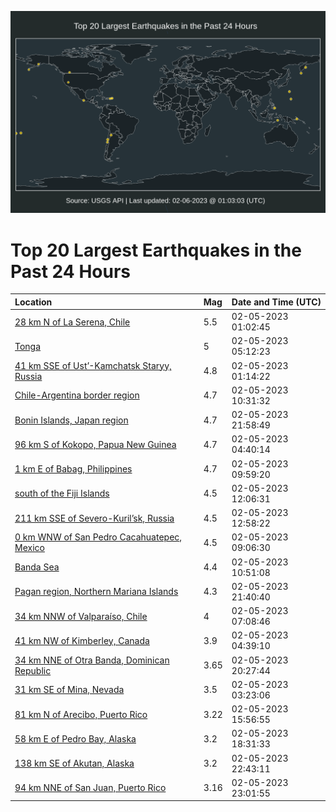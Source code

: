![Map](./map.png)

# Top 20 Largest Earthquakes in the Past 24 Hours

| Location | Mag | Date and Time (UTC) |
|:---|:---|:---|
| [28 km N of La Serena, Chile](https://earthquake.usgs.gov/earthquakes/eventpage/us6000jlhg) | 5.5 | 02-05-2023 01:02:45 |
| [Tonga](https://earthquake.usgs.gov/earthquakes/eventpage/us6000jlii) | 5 | 02-05-2023 05:12:23 |
| [41 km SSE of Ust’-Kamchatsk Staryy, Russia](https://earthquake.usgs.gov/earthquakes/eventpage/us6000jlhk) | 4.8 | 02-05-2023 01:14:22 |
| [Chile-Argentina border region](https://earthquake.usgs.gov/earthquakes/eventpage/us6000jljf) | 4.7 | 02-05-2023 10:31:32 |
| [Bonin Islands, Japan region](https://earthquake.usgs.gov/earthquakes/eventpage/us6000jllc) | 4.7 | 02-05-2023 21:58:49 |
| [96 km S of Kokopo, Papua New Guinea](https://earthquake.usgs.gov/earthquakes/eventpage/us6000jli6) | 4.7 | 02-05-2023 04:40:14 |
| [1 km E of Babag, Philippines](https://earthquake.usgs.gov/earthquakes/eventpage/us6000jlje) | 4.7 | 02-05-2023 09:59:20 |
| [south of the Fiji Islands](https://earthquake.usgs.gov/earthquakes/eventpage/us6000jljt) | 4.5 | 02-05-2023 12:06:31 |
| [211 km SSE of Severo-Kuril’sk, Russia](https://earthquake.usgs.gov/earthquakes/eventpage/us6000jljv) | 4.5 | 02-05-2023 12:58:22 |
| [0 km WNW of San Pedro Cacahuatepec, Mexico](https://earthquake.usgs.gov/earthquakes/eventpage/us6000jljd) | 4.5 | 02-05-2023 09:06:30 |
| [Banda Sea](https://earthquake.usgs.gov/earthquakes/eventpage/us6000jlji) | 4.4 | 02-05-2023 10:51:08 |
| [Pagan region, Northern Mariana Islands](https://earthquake.usgs.gov/earthquakes/eventpage/us6000jll6) | 4.3 | 02-05-2023 21:40:40 |
| [34 km NNW of Valparaíso, Chile](https://earthquake.usgs.gov/earthquakes/eventpage/us6000jliv) | 4 | 02-05-2023 07:08:46 |
| [41 km NW of Kimberley, Canada](https://earthquake.usgs.gov/earthquakes/eventpage/us6000jli2) | 3.9 | 02-05-2023 04:39:10 |
| [34 km NNE of Otra Banda, Dominican Republic](https://earthquake.usgs.gov/earthquakes/eventpage/pr2023036000) | 3.65 | 02-05-2023 20:27:44 |
| [31 km SE of Mina, Nevada](https://earthquake.usgs.gov/earthquakes/eventpage/nn00855707) | 3.5 | 02-05-2023 03:23:06 |
| [81 km N of Arecibo, Puerto Rico](https://earthquake.usgs.gov/earthquakes/eventpage/pr71395448) | 3.22 | 02-05-2023 15:56:55 |
| [58 km E of Pedro Bay, Alaska](https://earthquake.usgs.gov/earthquakes/eventpage/ak0231nu90ff) | 3.2 | 02-05-2023 18:31:33 |
| [138 km SE of Akutan, Alaska](https://earthquake.usgs.gov/earthquakes/eventpage/us6000jllk) | 3.2 | 02-05-2023 22:43:11 |
| [94 km NNE of San Juan, Puerto Rico](https://earthquake.usgs.gov/earthquakes/eventpage/pr71395473) | 3.16 | 02-05-2023 23:01:55 |
